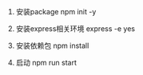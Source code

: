 1. 安装package
npm init -y

2. 安装express相关环境
  express -e          yes
  
3. 安装依赖包
  npm install

4. 启动
  npm run start